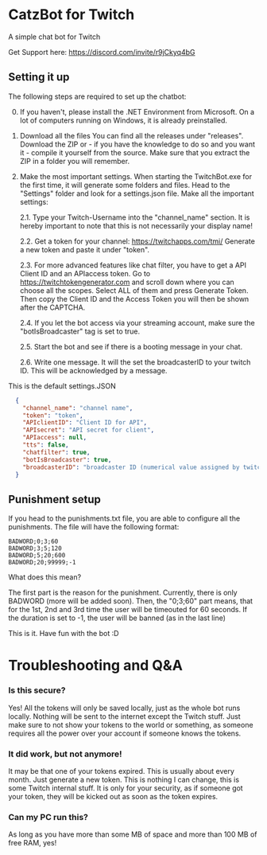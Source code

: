 # CatzBot for Twitch
A simple chat bot for Twitch

Get Support here: https://discord.com/invite/r9jCkyq4bG


## Setting it up
The following steps are required to set up the chatbot:

0. If you haven't, please install the .NET Environment from Microsoft. On a lot of computers running on Windows, it is already preinstalled.

1. Download all the files
  You can find all the releases under "releases". Download the ZIP or - if you have the knowledge to do so and you want it - compile it yourself from the source. Make sure that you extract the ZIP in a folder you will remember.
2. Make the most important settings.
   When starting the TwitchBot.exe for the first time, it will generate some folders and files. Head to the "Settings" folder and look for a settings.json file. Make all the important settings:
   
   2.1. Type your Twitch-Username into the "channel_name" section. It is hereby important to note that this is not necessarily your display name!
   
   2.2. Get a token for your channel:
        https://twitchapps.com/tmi/
        Generate a new token and paste it under "token".
   
   2.3. For more advanced features like chat filter, you have to get a API Client ID and an APIaccess token.
       Go to https://twitchtokengenerator.com and scroll down where you can choose all the scopes. Select ALL of them and press Generate Token. Then copy the Client ID and the Access Token you will then be shown after the CAPTCHA.
   
   2.4. If you let the bot access via your streaming account, make sure the "botIsBroadcaster" tag is set to true.
   
   2.5. Start the bot and see if there is a booting message in your chat.
   
   2.6. Write one message. It will the set the broadcasterID to your twitch ID. This will be acknowledged by a message.

This is the default settings.JSON
``` JSON
  {
    "channel_name": "channel name",
    "token": "token",
    "APIclientID": "Client ID for API",
    "APIsecret": "API secret for client",
    "APIaccess": null,
    "tts": false,
    "chatfilter": true,
    "botIsBroadcaster": true,
    "broadcasterID": "broadcaster ID (numerical value assigned by twitch)"
  }
```

## Punishment setup
If you head to the punishments.txt file, you are able to configure all the punishments.
The file will have the following format:

```
BADWORD;0;3;60
BADWORD;3;5;120
BADWORD;5;20;600
BADWORD;20;99999;-1
```
What does this mean?

The first part is the reason for the punishment. Currently, there is only BADWORD (more will be added soon). Then, the "0;3;60" part means, that for the 1st, 2nd and 3rd time the user will be timeouted for 60 seconds. If the duration is set to -1, the user will be banned (as in the last line)

This is it. Have fun with the bot :D

# Troubleshooting and Q&A

### Is this secure?
Yes! All the tokens will only be saved locally, just as the whole bot runs locally. Nothing will be sent to the internet except the Twitch stuff. Just make sure to not show your tokens to the world or something, as someone requires all the power over your account if someone knows the tokens.

### It did work, but not anymore!
It may be that one of your tokens expired. This is usually about every month. Just generate a new token. This is nothing I can change, this is some Twitch internal stuff. It is only for your security, as if someone got your token, they will be kicked out as soon as the token expires.

### Can my PC run this?
As long as you have more than some MB of space and more than 100 MB of free RAM, yes!

